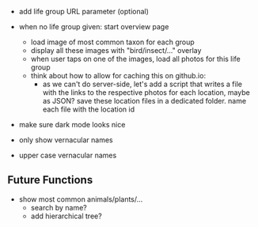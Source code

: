 + add life group URL parameter (optional)
+ when no life group given: start overview page
  + load image of most common taxon for each group
  + display all these images with "bird/insect/…" overlay
  + when user taps on one of the images, load all photos for this life group
  + think about how to allow for caching this on github.io:
    + as we can't do server-side, let's add a script that writes a file with the links to the respective photos for each location, maybe as JSON? save these location files in a dedicated folder. name each file with the location id

+ make sure dark mode looks nice
+ only show vernacular names
+ upper case vernacular names

## Future Functions
+ show most common animals/plants/…
  + search by name?
  + add hierarchical tree?
